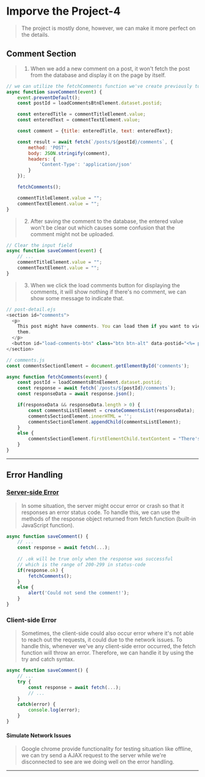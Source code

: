 # Imporve the Project-4
> The project is mostly done, however, we can make it more perfect on the details.
## Comment Section
> 1. When we add a new comment on a post, it won't fetch the post from the database and display it on the page by itself.
```js
// we can utilize the fetchComments function we've create previously to fetch and display the content
async function saveComment(event) {
    event.preventDefault();
    const postId = loadCommentsBtnElement.dataset.postid;

    const enteredTitle = commentTitleElement.value;
    const enteredText = commentTextElement.value;

    const comment = {title: enteredTitle, text: enteredText};

    const result = await fetch(`/posts/${postId}/comments`, {
        method: 'POST',
        body: JSON.stringify(comment),
        headers: {
            'Content-Type': 'application/json'
        }
    });

    fetchComments();

    commentTitleElement.value = "";
    commentTextElement.value = "";
}
```
> 2. After saving the comment to the database, the entered value won't be clear out which causes some confusion that the comment might not be uploaded.
```js
// Clear the input field
async function saveComment(event) {
    // ...
    commentTitleElement.value = "";
    commentTextElement.value = "";
}
```
> 3. When we click the load comments button for displaying the comments, it will show nothing if there's no comment, we can show some message to indicate that.
```js
// post-detail.ejs
<section id="comments">
  <p>
    This post might have comments. You can load them if you want to view
    them.
  </p>
  <button id="load-comments-btn" class="btn btn-alt" data-postid="<%= post._id %>">Load Comment</button>
</section>
```
```js
// comments.js
const commentsSectionElement = document.getElementById('comments');

async function fetchComments(event) {
    const postId = loadCommentsBtnElement.dataset.postid;
    const response = await fetch(`/posts/${postId}/comments`);
    const responseData = await response.json();

    if(responseData && responseData.length > 0) {
        const commentsListElement = createCommentsList(responseData);
        commentsSectionElement.innerHTML = '';
        commentsSectionElement.appendChild(commentsListElement);
    }
    else {
        commentsSectionElement.firstElementChild.textContent = "There's no comment on this post so far, add some to make it prettier!";
    }
}
```

---

## Error Handling
### [Server-side Error](https://www.moesif.com/blog/technical/monitoring/10-Error-Status-Codes-When-Building-APIs-For-The-First-Time-And-How-To-Fix-Them/#:~:text=This%20error%20response%20also%20indicates,contact%20support%20if%20it%20persists.)
> In some situation, the server might occur error or crash so that it responses an error status code. To handle this, we can use the methods of the response object returned from fetch function (built-in JavaScript function).
```js
async function saveComment() {
    // ...
    const response = await fetch(...);
    
    // .ok will be true only when the response was successful
    // which is the range of 200-299 in status-code
    if(response.ok) {
        fetchComments();
    }
    else {
        alert('Could not send the comment!');
    }
}
```

### Client-side Error
> Sometimes, the client-side could also occur error where it's not able to reach out the requests, it could due to the network issues. To handle this, whenever we've any client-side error occurred, the fetch function will throw an error. Therefore, we can handle it by using the try and catch syntax.
```js
async function saveComment() {
    // ...
    try {
        const response = await fetch(...);
        // ...
    }
    catch(error) {
        console.log(error);
    }
}
```
#### Simulate Network Issues
> Google chrome provide functionality for testing situation like offline, we can try send a AJAX request to the server while we're disconnected to see are we doing well on the error handling.
---

